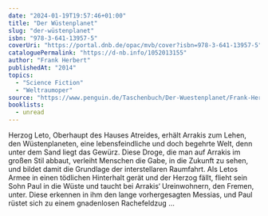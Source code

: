 ```yaml
---
date: "2024-01-19T19:57:46+01:00"
title: "Der Wüstenplanet"
slug: "der-wüstenplanet"
isbn: "978-3-641-13957-5"
coverUri: "https://portal.dnb.de/opac/mvb/cover?isbn=978-3-641-13957-5"
cataloguePermalink: "https://d-nb.info/1052013155"
author: "Frank Herbert"
publishedAt: "2014"
topics:
  - "Science Fiction"
  - "Weltraumoper"
source: "https://www.penguin.de/Taschenbuch/Der-Wuestenplanet/Frank-Herbert/Heyne/e162204.rhd"
booklists:
  - unread
---
```


Herzog Leto, Oberhaupt des Hauses Atreides, erhält Arrakis zum Lehen, den 
Wüstenplaneten, eine lebensfeindliche und doch begehrte Welt, denn unter dem 
Sand liegt das Gewürz. Diese Droge, die man auf Arrakis im großen Stil abbaut, 
verleiht Menschen die Gabe, in die Zukunft zu sehen, und bildet damit die 
Grundlage der interstellaren Raumfahrt. Als Letos Armee in einen tödlichen 
Hinterhalt gerät und der Herzog fällt, flieht sein Sohn Paul in die Wüste und 
taucht bei Arrakis‘ Ureinwohnern, den Fremen, unter. Diese erkennen in ihm den 
lange vorhergesagten Messias, und Paul rüstet sich zu einem gnadenlosen 
Rachefeldzug … 
